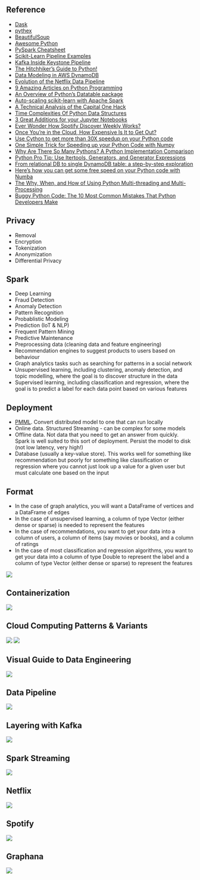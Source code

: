 ## Reference
* [Dask](https://dask.org)
* [pythex](https://pythex.org)
* [BeautifulSoup](https://pypi.org/project/beautifulsoup4/)
* [Awesome Python](https://awesome-python.com)
* [PySpark Cheatsheet](https://s3.amazonaws.com/assets.datacamp.com/blog_assets/PySpark_Cheat_Sheet_Python.pdf)
* [Scikit-Learn Pipeline Examples](http://queirozf.com/entries/scikit-learn-pipeline-examples)
* [Kafka Inside Keystone Pipeline](https://medium.com/netflix-techblog/kafka-inside-keystone-pipeline-dd5aeabaf6bb)
* [The Hitchhiker’s Guide to Python!](https://docs.python-guide.org)
* [Data Modeling in AWS DynamoDB](https://medium.com/swlh/data-modeling-in-aws-dynamodb-dcec6798e955)
* [Evolution of the Netflix Data Pipeline](https://medium.com/netflix-techblog/evolution-of-the-netflix-data-pipeline-da246ca36905)
* [9 Amazing Articles on Python Programming](https://medium.com/better-programming/10-great-articles-on-python-development-6f54dd38437f)
* [An Overview of Python’s Datatable package](https://towardsdatascience.com/an-overview-of-pythons-datatable-package-5d3a97394ee9)
* [Auto-scaling scikit-learn with Apache Spark](https://databricks.com/blog/2016/02/08/auto-scaling-scikit-learn-with-apache-spark.html)
* [A Technical Analysis of the Capital One Hack](https://blog.cloudsploit.com/a-technical-analysis-of-the-capital-one-hack-a9b43d7c8aea)
* [Time Complexities Of Python Data Structures](https://medium.com/fintechexplained/time-complexities-of-python-data-structures-ddb7503790ef)
* [3 Great Additions for your Jupyter Notebooks](https://towardsdatascience.com/three-great-additions-for-your-jupyter-notebooks-cd7373b00e96)
* [Ever Wonder How Spotify Discover Weekly Works?](http://blog.galvanize.com/spotify-discover-weekly-data-science/)
* [Once You’re in the Cloud, How Expensive Is It to Get Out?](https://www.nefiber.com/blog/cloud-egress-charges/)
* [Use Cython to get more than 30X speedup on your Python code](https://towardsdatascience.com/use-cython-to-get-more-than-30x-speedup-on-your-python-code-f6cb337919b6)
* [One Simple Trick for Speeding up your Python Code with Numpy](https://towardsdatascience.com/one-simple-trick-for-speeding-up-your-python-code-with-numpy-1afc846db418)
* [Why Are There So Many Pythons? A Python Implementation Comparison](https://www.toptal.com/python/why-are-there-so-many-pythons)
* [Python Pro Tip: Use Itertools, Generators, and Generator Expressions](https://towardsdatascience.com/python-pro-tip-use-itertools-generators-and-generator-expressions-1b84911c978)
* [From relational DB to single DynamoDB table: a step-by-step exploration](https://www.trek10.com/blog/dynamodb-single-table-relational-modeling/)
* [Here’s how you can get some free speed on your Python code with Numba](https://towardsdatascience.com/heres-how-you-can-get-some-free-speed-on-your-python-code-with-numba-89fdc8249ef3)
* [The Why, When, and How of Using Python Multi-threading and Multi-Processing](https://medium.com/towards-artificial-intelligence/the-why-when-and-how-of-using-python-multi-threading-and-multi-processing-afd1b8a8ecca)
* [Buggy Python Code: The 10 Most Common Mistakes That Python Developers Make](https://www.toptal.com/python/top-10-mistakes-that-python-programmers-make)

## Privacy
* Removal
* Encryption
* Tokenization
* Anonymization
* Differential Privacy

## Spark
* Deep Learning
* Fraud Detection
* Anomaly Detection
* Pattern Recognition
* Probablistic Modeling
* Prediction (IoT & NLP)
* Frequent Pattern Mining
* Predictive Maintenance
* Preprocessing data (cleaning data and feature engineering)
* Recommendation engines to suggest products to users based on behaviour
* Graph analytics tasks such as searching for patterns in a social network
* Unsupervised learning, including clustering, anomaly detection, and topic modelling, where the goal is to discover structure in the data
* Supervised learning, including classification and regression, where the goal is to predict a label for each data point based on various features

## Deployment
* [PMML](https://en.wikipedia.org/wiki/Predictive_Model_Markup_Language).  Convert distributed model to one that can run locally
* Online data.  Structured Streaming - can be complex for some models
* Offline data.  Not data that you need to get an answer from quickly.  Spark is well suited to this sort of deployment.  Persist the model to disk (not low latency, very high!)
* Database (usually a key-value store).  This works well for something like recommendation but poorly for something like classification or regression where you cannot just look up a value for a given user but must calculate one based on the input

## Format
* In the case of graph analytics, you will want a DataFrame of vertices and a DataFrame of edges
* In the case of unsupervised learning, a column of type Vector (either dense or sparse) is needed to represent the features
* In the case of recommendations, you want to get your data into a column of users, a column of items (say movies or books), and a column of ratings
* In the case of most classification and regression algorithms, you want to get your data into a column of type Double to represent the label and a column of type Vector (either dense or sparse) to represent the features

![](https://github.com/geoffreylink/Projects/blob/master/09%20Data%20Engineering/images/CloudInfrastructureMarketShare.png)

## Containerization
![](https://github.com/geoffreylink/Projects/blob/master/09%20Data%20Engineering/images/Containerization.png)

## Cloud Computing Patterns & Variants
![](https://github.com/geoffreylink/Projects/blob/master/09%20Data%20Engineering/images/CloudComputingPatterns.png)
![](https://github.com/geoffreylink/Projects/blob/master/09%20Data%20Engineering/images/CloudComputingVariants.png)

## Visual Guide to Data Engineering
![](https://github.com/geoffreylink/Projects/blob/master/09%20Data%20Engineering/images/DataEngineering.png)

## Data Pipeline
![](https://github.com/geoffreylink/Projects/blob/master/09%20Data%20Engineering/images/HighLevel_Pipeline.png)

## Layering with Kafka
![](https://github.com/geoffreylink/Projects/blob/master/09%20Data%20Engineering/images/Layering_Kafka.png)

## Spark Streaming
![](https://github.com/geoffreylink/Projects/blob/master/09%20Data%20Engineering/images/Streaming_Spark.png)

## Netflix
![](https://github.com/geoffreylink/Projects/blob/master/09%20Data%20Engineering/images/Streaming_Netflix.png)

## Spotify
![](https://github.com/geoffreylink/Projects/blob/master/09%20Data%20Engineering/images/SpotifyDiscoverWeekly.png)

## Graphana
![](https://github.com/geoffreylink/Projects/blob/master/09%20Data%20Engineering/images/Graphana_Kafka.png)
